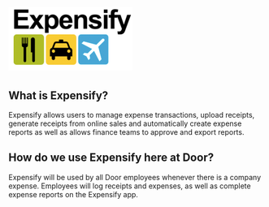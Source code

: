 # ![](/assets/expensifylogo.png)

## What is Expensify?

Expensify allows users to manage expense transactions, upload receipts, generate receipts from online sales and automatically create expense reports as well as allows finance teams to approve and export reports.

## How do we use Expensify here at Door?

Expensify will be used by all Door employees whenever there is a company expense. Employees will log receipts and expenses, as well as complete expense reports on the Expensify app.



